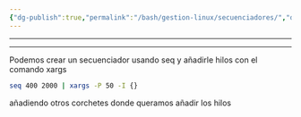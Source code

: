 ```yaml
---
{"dg-publish":true,"permalink":"/bash/gestion-linux/secuenciadores/","dgPassFrontmatter":true}
---
```



-------------

---------------------

Podemos crear un secuenciador usando seq y añadirle hilos con el comando xargs

```bash
seq 400 2000 | xargs -P 50 -I {}
```

añadiendo otros corchetes donde queramos añadir los hilos